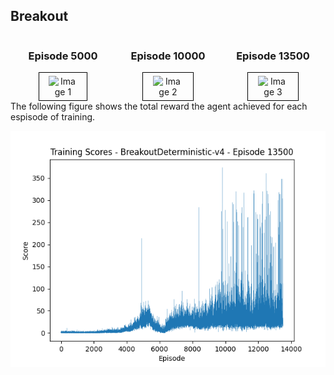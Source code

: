 ## Breakout

<div style="display: flex;">

  <div style="flex: 1; text-align: center;">
    <h3>Episode 5000</h3>
    <div style="border: 1px solid black; padding: 5px; display: inline-block">
      <img src="Breakout game_results/Breakout/agent_5000.gif" alt="Image 1" style="max-width: 70%; width: 400px;">
    </div>
  </div>

  <div style="flex: 1; text-align: center;">
    <h3>Episode 10000</h3>
    <div style="border: 1px solid black; padding: 5px;; display: inline-block">
      <img src="Breakout game_results/Breakout/agent_10000.gif" alt="Image 2" style="max-width: 70%; width: 400px;">
    </div>
  </div>

   <div style="flex: 1; text-align: center;">
    <h3>Episode 13500</h3>
    <div style="border: 1px solid black; padding: 5px;; display: inline-block">
      <img src="Breakout game_results/Breakout/agent_13500.gif" alt="Image 3" style="max-width: 70%; width: 400px;">
    </div>
  </div>

</div>
  The following figure shows the total reward the agent achieved for each espisode of training.

<p align="center">
<img src="game_results/Breakout/episode_scores_13500.png" width="800"/>
</p>
